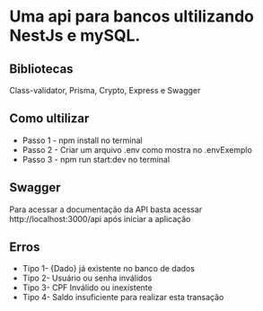 # Uma api para bancos ultilizando NestJs e mySQL.

## Bibliotecas

Class-validator, Prisma, Crypto, Express e Swagger

## Como ultilizar
<ul>
	<li>Passo 1 - npm install no terminal </li>
	<li>Passo 2 - Criar um arquivo .env como mostra no .envExemplo</li>
	<li>Passo 3 - npm run start:dev no terminal</li>
</ul>

## Swagger
Para acessar a documentação da API basta acessar http://localhost:3000/api após iniciar a aplicação

## Erros 
<ul>
<li>Tipo 1- {Dado} já existente no banco de dados </li>
<li>Tipo 2- Usuário ou senha inválidos</li>
<li>Tipo 3- CPF Inválido ou inexistente </li>
<li>Tipo 4- Saldo insuficiente para realizar esta transação</li>
</ul>
